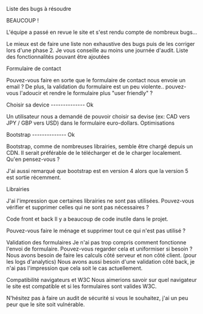 Liste des bugs à résoudre

BEAUCOUP !

L'équipe a passé en revue le site et s'est rendu compte de nombreux bugs...

Le mieux est de faire une liste non exhaustive des bugs puis de les corriger lors d'une phase 2. Je vous conseille au moins une journée d'audit.
Liste des fonctionnalités pouvant être ajoutées

Formulaire de contact

Pouvez-vous faire en sorte que le formulaire de contact nous envoie un email ? De plus, la validation du formulaire est un peu violente.. pouvez-vous l'adoucir et rendre le formulaire plus "user friendly" ?

Choisir sa device            --------------  Ok

Un utilisateur nous a demandé de pouvoir choisir sa devise (ex: CAD vers JPY / GBP vers USD) dans le formulaire euro-dollars.
Optimisations

Bootstrap           --------------  Ok

Bootstrap, comme de nombreuses librairies, semble être chargé depuis un CDN. Il serait préférable de le télécharger et de le charger localement. Qu'en pensez-vous ?

J'ai aussi remarqué que bootstrap est en version 4 alors que la version 5 est sortie récemment.

Librairies

J'ai l'impression que certaines librairies ne sont pas utilisées. Pouvez-vous vérifier et supprimer celles qui ne sont pas nécessaires ?


Code front et back Il y a beaucoup de code inutile dans le projet.

Pouvez-vous faire le ménage et supprimer tout ce qui n'est pas utilisé ?

Validation des formulaires Je n'ai pas trop compris comment fonctionne l'envoi de formulaire. Pouvez-vous regarder cela et uniformiser si besoin ? Nous avons besoin de faire les calculs côté serveur et non côté client. (pour les logs d'analytics) Nous avons aussi besoin d'une validation côté back, je n'ai pas l'impression que cela soit le cas actuellement.

Compatibilité navigateurs et W3C Nous aimerions savoir sur quel navigateur le site est compatible et si les formulaires sont valides W3C.

N'hésitez pas à faire un audit de sécurité si vous le souhaitez, j'ai un peu peur que le site soit vulnérable.
